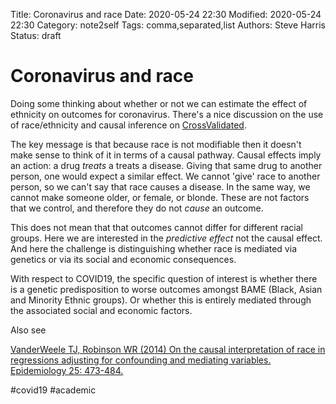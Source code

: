 Title: Coronavirus and race
Date: 2020-05-24 22:30
Modified: 2020-05-24 22:30
Category: note2self 
Tags: comma,separated,list
Authors: Steve Harris
Status: draft

# Coronavirus and race

Doing some thinking about whether or not we can estimate the effect of ethnicity on outcomes for coronavirus. There's a nice discussion on the use of race/ethnicity and causal inference on [CrossValidated](https://stats.stackexchange.com/questions/366301/when-is-it-valid-to-use-race-ethnicity-in-causal-inference).

The key message is that because race is not modifiable then it doesn't make sense to think of it in terms of a causal pathway. Causal effects imply an action: a drug *treats* a treats a disease. Giving that same drug to another person, one would expect a similar effect. We cannot 'give' race to another person, so we can't say that race causes a disease. In the same way, we cannot make someone older, or female, or blonde. These are not factors that we control, and therefore they do not *cause* an outcome.

This does not mean that that outcomes cannot differ for different racial groups. Here we are interested in the *predictive effect* not the causal effect. And here the challenge is distinguishing whether race is mediated via genetics or via its social and economic consequences.

With respect to COVID19, the specific question of interest is whether there is a genetic predisposition to worse outcomes amongst BAME (Black, Asian and Minority Ethnic groups). Or whether this is entirely mediated through the associated social and economic factors.

Also see

[VanderWeele TJ, Robinson WR (2014) On the causal interpretation of race in regressions adjusting for confounding and mediating variables. Epidemiology 25: 473-484.](https://www.ncbi.nlm.nih.gov/pubmed/24887159)

#covid19 #academic

